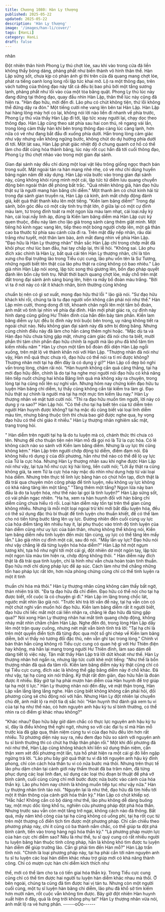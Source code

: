 ```yaml
---
title: Chương 1080: Hàn Ly thượng
published: 2025-05-22
updated: 2025-05-22
description: 'Hàn Ly thượng'
image: '/images/han-li/cover/'
tags: [HanLi]
category: HanLi
draft: false
---
```


nhân

Đột nhiên thân hình Phong Ly thú chợt lóe, sau khi vào trong cửa
đá liền không thấy bóng dáng, phảng phất như biến thành vô hình
thân thể.
Hàn Lập sửng sốt, chưa kịp có phản ánh gì thì trên cửa đá quang
mang chợt lóe, phát ra tiếng oanh long long rồi lập tức khai mở.
Lộ ra một thông đạo, trên vách tường của thông đạo này tất cả
đều bị bao phủ bởi một tầng sương lạnh, phảng phất như lối vào
của một tòa băng quật.
Phong Ly thú lúc này đang đứng tại thông đạo, quay đầu nhìn
Hàn Lập, thân thể lúc này cũng đã hiện ra.
"Hàn đạo hữu, mời đến đi. Lão phu có chút không tiện, thứ lỗi
không thể đứng dậy ra đón." Một tiếng cười nhẹ vang lên bên tai
Hàn Lập.
Hàn Lập hai hàng lông mày hơi co lại, không nói lời nào liền đi
nhanh về phía trước, Phong Ly thú vừa thấy Hàn Lập đi tới, lập
tức xoay người lại, chạy dọc theo thông đạo. Hàn Lập cũng theo
sát phía sau hai con thú, rẽ ngang vài lần, trong lòng cảm thấy
hàn khí bên trong thông đạo càng lúc càng lạnh, hơn nữa có vẻ
như đang bắt đầu đi xuống phía dưới.
Hắn trong lòng cảm giác như vậy nhưng vẫn không ngừng bước,
không chút do dự hướng phía dưới đi tới.
Một lát sau, Hàn Lập phát giác nhiệt độ ở chung quanh cơ hồ có
thể làm cho đất cũng hóa thành băng, lúc này rốt cục hắn đã tới
cuối thông đạo, Phong Ly thú chợt nhào vào trong một gian đại
sảnh.

Gian đại sảnh này đều chỉ dùng một loại vật liệu trông giống ngọc
thạch bán trong suốt. Mặt ngoài tản ra hàn mang nhè nhẹ, có vẻ
như chỉ dùng huyền băng ngàn năm để xây dựng.
Hàn Lập vừa bước vào trong gian đại sảnh này, cũng không khỏi
rùng mình một cái, lập tức tử diễm lưu quang chuyển động bên
ngoài thân đề phòng bất trắc.
"Quả nhiên không giả, hàn đạo hữu thật sự là người mang hàn
băng chi diễm." Một thanh âm có chút kinh hãi từ trong đại sảnh
gian truyền ra, Hàn Lập cả kinh, ánh mắt chớp động đánh giá, kết
quả thất thanh kêu lên một tiếng. "Kiền lam băng diễm!"
Trong đại sảnh, bốn góc đều có một cây tinh trụ thật lớn, ở giữa
lại có một cự đỉnh màu lam, từ trong đỉnh toát ra một ngọn lửa
màu lam nhạt, cái loại.nầy kỳ hàn, cái loại.nầy linh áp, đúng là
Kiền lam băng diễm mà Hàn Lập cực kỳ quen thuộc, điều này làm
cho lão giả trong sảnh càng thêm giật mình.
Một tiếng hô kinh ngạc vang lên, tiếp theo một bóng người chớp
lên, một gã thân cao ba thước từ phía sau cánh cửa đi ra. Trên
mặt đầy nếp nhăn, râu dài trắng như tuyết, một thân lam bào, ánh
mắt đang nhìn về phía Hàn Lập.
"Đạo hữu là Hàn Ly thượng nhân" thần sắc Hàn Lập chỉ trong
chớp mắt đã khôi phục như lúc ban đầu, hai tay chắp lại, thi lễ
hỏi.
"Không sai. Lão phu đích xác chính là Hàn Ly, bất quá cái tên Hàn
Ly thượng nhân, chỉ là tôn xưng cho Đại trưởng lão trong Tiểu cực
cung, lão phu vốn tên là Sư Tương, những người biết tên thật của
lão phu thật ra cũng không có bao nhiêu." Lão giả nhìn Hàn Lập
nói xong, lập tức song thủ giương lên, bốn đạo pháp quyết đánh
lên bốn cây tinh trụ.
Nhất thời bạch quang chợt lóe, mấy chỗ trên mặt đất trong đại
sảnh ánh sáng bùng lên, hiện ra mấy bồ đoàn màu trắng.
"Bởi vì ta ở nơi này có rất ít khách nhân, bình thường cũng không

chuẩn bị nên có gì sơ xuất, mong đạo hữu thứ lỗi " lão giả nói.
"Sư đạo hữu khách khí rồi, chúng ta là tu đạo người vốn không
cần phải nói như thế." Hàn Lập mỉm cười, thong dong đi tới,
khoanh chân ngồi lên một tấm bồ đoàn, ánh mắt vô tình lại nhìn
về phía đại đỉnh.
Hắn mới phát giác ra, cự đỉnh này hình dạng cũng giống Hư
Thiên đỉnh của hắn đến bảy tám phần. Kiền lam băng diễm uy lực
đều bị đỉnh này trói buộc bên trong, uy năng không tiết ra ngoài
chút nào. Nếu không gian đại sảnh này đã sớm bị đóng băng.
Nhưng cũng chính điều này đã làm cho hắn càng thêm nghi hoặc.
"Mặc dù ta và Hàn đạo hữu chưa từng gặp mặt, nhưng cảm giác
đã nói cho ta biết, mười phần thì tám chín phần đạo hữu chính là
người mà lão phu đã khổ tâm tìm kiếm nhiều năm " Hàn Ly chọn
một tấm bồ đoàn đối diện Hàn Lập ngồi xuống, trên mặt lộ vẻ
thành khẩn nói với Hàn Lập.
"Thượng nhân đã nói như vậy, Hàn mỗ quả thực chưa rõ, đạo hữu
có thể nói ra tỉ mỉ được không? Thượng nhân mời tại hạ đến đây
là có dụng ý gì?" Hàn Lập cố dẹp bỏ nghi vấn trong lòng, chậm rãi
nói.
"Hàn huynh không cần quá căng thẳng, tại hạ mời đạo hữu đến,
chính là do tại hạ nghe mọi người nói đạo hữu có khả năng liên
tiếp nuốt chửng hai khỏa Băng linh quả mà không xảy ra chuyện,
trong lòng tại hạ cũng nổi lên sự nghi vấn. Nhưng hôm nay chứng
kiến đạo hữu tu luyện Hàn băng chi diễm, tự thấy cũng không cần
tái kiểm tra làm gì. Đạo hữu thật sự chính là người mà tại hạ một
mực tìm kiếm lâu nay." Hàn Ly thượng nhân vẻ mặt tươi cười nói.
"Thì ra đạo hữu muốn tìm người, lời này có dụng ý ra sao?" Hàn
Lập hỏi.
"Có thể cho tại hạ biết tên của tử diễm trên người Hàn huynh
được không? tại hạ mặc dù cũng biết vài loại linh diễm màu tím,
nhưng băng thuộc tính thì chưa bao giờ được nghe qua, hy vọng
đạo hữu có thể chỉ giáo ít nhiều." Hàn Ly thượng nhân nghiêm
sắc mặt, trang trọng hỏi.

" Hàn diễm trên người tại hạ là do tu luyện mà có, chánh thức thì
chưa có tên. Nhưng để cho thuận tiện nên Hàn mỗ đã gọi nó là
Tử la cực hỏa. Có lẽ không cách nào so sánh với Kiền lam băng
diễm. Nhưng là uy lực thì cũng không kém." Hàn Lập trên người
chớp động tử diễm, điềm đạm nói.
Đã không hiểu rõ dụng ý của đối phương, hắn như thế nào có thể
để lộ uy lực của Tử la cực hỏa. Nhưng Hàn Ly thượng nhân sau
khi nghe được Hàn Lập nói như vậy, lại tựa hồ như cực kỳ hài
lòng, liền cười nói; "Lời ấy thật ra cũng không giả, ta xem Tử la
cực hỏa này mặc dù nhìn như dung hợp từ vài loại hỏa diễm.
Nhưng trên thực tế linh lực băng hàn có chút hỗn tạp, đích thật là
đã trải qua chuyên môn công pháp để tinh luyện, nếu không uy
lực không có khả năng tăng lên một tầng."
"Tăng thêm một tầng? Ngọn lửa này ban đầu là do ta luyện hóa,
như thế nào lại gọi là tinh luyện?" Hàn Lập sửng sốt, có vài phần
ngạc nhiên.
"Ha ha, xem ra hàn huynh đối với hàn băng chi diễm cũng chưa
hiểu rõ rồi. Loại hàn diễm này tồn tại trên thế gian cũng không
nhiều. Nhưng là mỗi một loại ngoại trừ khi mới bắt đầu luyện hóa,
đều có thể sử dụng đặc thù bí thuật để tinh luyện cho thuần khiết,
để có thể làm cho nó tiến từng bước tăng lên uy lực. Đương nhiên
đến cuối cùng uy lực của hỏa diễm tăng lên nhiều hay ít, lại phụ
thuộc vào trình độ tinh luyện của hàn diễm cũng như uy lực của
bản thân, nhưng không thể không nói, Kiền lam băng diễm nếu
tinh luyện đến mức tận cùng, uy lực có thể tăng lên mấy lần." Lão
giả nhìn cự đỉnh một cái, sau đó nói.
"Mấy lần uy lực? Đạo hữu nói như vậy chẳng lẽ đã từng luyện hóa
hỏa diễm?" Hàn Lập hít một ngụm lương khí, tựa hồ như nghĩ tới
một cái gì, đột nhiên dơ một ngón tay, lập tức một ngọn lửa màu
tím hiện ra, chớp động không thôi.
" Hàn diễm này đích thật là đã trải qua tinh luyện, chỉ là hình như
vẫn chưa hoàn toàn tinh thuần. Đạo hữu mới chỉ dùng pháp lực
để áp súc. Cách làm như thế chẳng những tổn hao pháp lực rất
lớn, hơn nữa phỏng chừng cũng chỉ có thể tinh luyện ra một ít tinh

thuần chi hỏa mà thôi." Hàn Ly thượng nhân cũng không cảm
thấy bất ngờ, thản nhiên trả lời.
"Đa tạ đạo hữu đã chỉ điểm. Đạo hữu có thể nói cho tại hạ được
biết, rốt cuộc là có chuyện gì đi." Hàn Lập im lặng trong chốc lát,
ngước mắt nhìn lão giả nói.
"Trước khi trả lời vấn đề này, tại hạ vẫn còn có một chút nghi vấn
muốn hỏi đạo hữu. Kiền lam băng diễm rất ít người biết, đạo hữu
chỉ liếc mắt một cái liền nhận ra, chẳng lẻ đạo hữu đã từng gặp
qua?" Nói xong Hàn Ly thượng nhân hai mắt tinh quang chớp
động, không nháy mắt nhìn chằm chằm Hàn Lập.
Nghe đến đó, trong lòng Hàn Lập dấy lên một trận quay cuồng,
nhưng nét mặt vẫn bình tĩnh trả lời: "Tại hạ chỉ là trên một quyển
điển tịch đã từng đọc qua một số ghi chép về Kiền lam băng diễm,
bởi vì thấy nó tương đối đặc thù, nên vẫn ghi tạc trong lòng."
Chính vì bản thân hắn cũng không rõ Tiểu cực cung có quan hệ gì
với Hư Thiên điện hay không, mà hắn lại mang trong người Hư
Thiên đỉnh, làm sao dám dễ dàng tiết lộ việc này.
Tận mắt thấy Hàn Lập trả lời dứt khoát như thế. Hàn Ly thượng
nhân hơi ngẩn ra, nhưng lập tức cười khẽ một tiếng: "Như thế là
bổn thượng nhân đã quá đa tâm rồi. Kiền lam băng diễm này kỳ
thật cũng chỉ có tại Tiểu cực cung, đích xác là không thể gặp băng
diễm này ở chỗ khác. Đã như vậy, tại hạ cũng xin nói thẳng. Kỳ
thật rất đơn giản, đạo hữu hẳn là đoán được ít nhiều. Bây giờ tại
hạ phải mượn hàn diễm của Hàn huynh để trợ giúp tại hạ một tí
lực."
Hàn Ly thượng nhân nói đến đây, vẻ mặt thận trọng, Hàn Lập vẫn
lẳng lặng lắng nghe. Hắn cũng biết không không cần phải hỏi, đối
phương cũng sẽ chủ động nói với hắn.
Nhưng Hàn Ly đột nhiên lại chuyển chủ đề, ánh mắt lộ ra một tia
dị sắc hỏi: "Hàn huynh thử đánh giá xem tu vi của tại hạ như thế
nào, có hơn nguyên anh hậu kỳ tu sĩ bình thường, có thể nhìn ra
có điểm gì khác nhau không?"

"Khác nhau? Đạo hữu bây giờ dám chắc có thực lực nguyên anh
hậu kỳ tu sĩ, đây là điều không thể nghi ngờ, nhưng so với các đại
tu sĩ mà Hàn mỗ trước kia đã gặp qua, thần niệm cùng tu vi của
đạo hữu đều lớn hơn rất nhiều. Từ phương diện này suy ra, nếu
đem đạo hữu so sánh với nguyên anh tu sĩ bình thường thì có
chút hạ thấp thân phận rồi." Một khi đối phương đã nói như thế,
Hàn Lập cũng không khách khí liền sử dụng thần niệm, cẩn thận
xem xét đối phương một lần, tựa hồ phát hiện ra một cái gì đó liền
ngập ngừng trả lời.
"Lão phu bây giờ quả thật tu vi đã tới nguyên anh hậu kỳ đỉnh
phong, chỉ còn cách hóa thần tu vi có nửa bước mà thôi. Nhưng
trên thực tế lão phu dậm chân tại cảnh giới này thấm thoát đã ba
trăm năm, đã từng phục dụng các loại linh đan, sử dụng các loại
thủ đoạn bí thuật để phá vỡ bình cảnh, cuối cùng cũng chỉ mới
bước được nửa bước vào cánh của hóa thần kỳ. Lão phu hôm
nay chính là không muốn tiếp tục như vậy nữa." Hàn Ly thượng
nhân tỉnh táo nói.
"Nguyên lai là như thế, đạo hữu đã tìm hiểu tới một ít thần thông
của cảnh giới hóa thần kỳ." Hàn Lập có chút khiếp sợ.
"Hắc hắc! Không cần có bộ dáng như thế, lão phu không dễ dàng
buông tay, một mực dốc lòng khổ tu, nghiên cứu phương pháp đột
phá hóa thần. Nhưng trước sau vẫn còn một tầng trở ngại, không
cách nào đả thông. Bất quá, mấy năm khổ công của tại hạ cũng
không có uổng phí, tại hạ rốt cục từ trên một thượng cổ điển tịch
tìm được một phương pháp. Chỉ cần chiếu theo phương pháp này,
chí ít cũng có ba thành nắm chắc, có thể giúp ta đột phá bình
cảnh, tiến vào trong hàng ngũ hóa thần kỳ."
"Là phương pháp mượn lực của hàn cực chi diễm sao? Nếu là
như thế, tu sĩ quý cung có rất nhiều người tu luyện băng hàn
thuộc tính công pháp, hẳn là không khó tìm được tu luyện hàn
diễm để giúp trưởng lão. Cần gì phải tìm đến Hàn mỗ?" Hàn Lập
trấn tĩnh nói.
"Chính là loại phương pháp này, tại hạ phải cần tới năm nguyên
anh tu sĩ tu luyện các loại hàn diễm khác nhau trợ giúp mới có khả
năng thành công. Chỉ có mượn cực hàn chi diễm kích thích như

thế, mới có thể làm cho ta có tiến giai hóa thần kỳ. Trong Tiểu cực
cung cũng chỉ có thể tìm được hai người tu luyện hàn diễm khác
nhau mà thôi. Ở bên ngoài, chúng ta cũng đã tìm được hai vị tán
tu. Nhưng còn một người cuối cùng, một tu sĩ luyện hàn băng chi
diễm, lão phu đã khổ sở tìm kiếm hơn mười năm, rốt cuộc vẫn
không tìm được. Bây giờ đột nhiên Hàn huynh xuất hiện ở đây,
quả là ông trời không phụ ta!" Hàn Ly thượng nhân vừa nói, ánh
mắt lộ ra vẻ hưng phấn.
------oOo------
